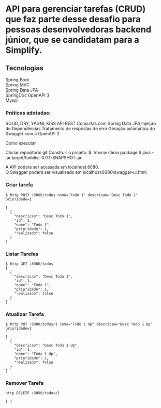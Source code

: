 # API para gerenciar tarefas (CRUD) que faz parte desse desafio para pessoas desenvolvedoras backend júnior, que se candidatam para a Simplify.

## Tecnologias<br>
Spring Boot<br>
Spring MVC<br>
Spring Data JPA<br>
SpringDoc OpenAPI 3<br>
Mysql<br>

### Práticas adotadas:
SOLID, DRY, YAGNI, KISS
API REST
Consultas com Spring Data JPA
Injeção de Dependências
Tratamento de respostas de erro
Geração automática do Swagger com a OpenAPI 3

Como executar

Clonar repositório git
Construir o projeto:
$ ./mvnw clean package
$ java -jar target/todolist-0.0.1-SNAPSHOT.jar

A API poderá ser acessada em localhost:8080. <br>
O Swagger poderá ser visualizado em localhost:8080/swagger-ui.html

### Criar tarefa

```
$ http POST :8080/todos nome="Todo 1" descricao="Desc Todo 1" prioridade=1

[
  {
    "descricao": "Desc Todo 1",
    "id": 1,
    "nome": "Todo 1",
    "prioridade": 1,
    "realizado": false
  }
]
```    

### Listar Tarefas

```
$ http GET :8080/todos
[
  {
    "descricao": "Desc Todo 1",
    "id": 1,
    "nome": "Todo 1",
    "prioridade": 1,
    "realizado": false
  }
] 
```

### Atualizar Tarefa

```
$ http PUT :8080/todos/1 nome="Todo 1 Up" descricao="Desc Todo 1 Up" prioridade=2

[
  {
    "descricao": "Desc Todo 1 Up",
    "id": 1,
    "nome": "Todo 1 Up",
    "prioridade": 2,
    "realizado": false
  }
] 
```
### Remover Tarefa

```
http DELETE :8080/todos/1

[ ]
```




